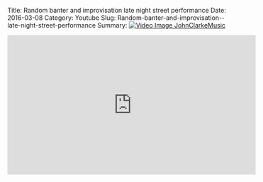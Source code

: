Title: Random banter and improvisation  late night street performance
Date: 2016-03-08
Category: Youtube
Slug: Random-banter-and-improvisation--late-night-street-performance
Summary: <a href="/Random-banter-and-improvisation--late-night-street-performance.html"><img src="https://i.ytimg.com/vi/cwQAq1JoV4o/hqdefault.jpg" alt="Video Image JohnClarkeMusic"></a>

<iframe width="560" height="315" src="https://www.youtube.com/embed/cwQAq1JoV4o" title="YouTube video player" frameborder="0" allow="accelerometer; autoplay; clipboard-write; encrypted-media; gyroscope; picture-in-picture" allowfullscreen></iframe>

